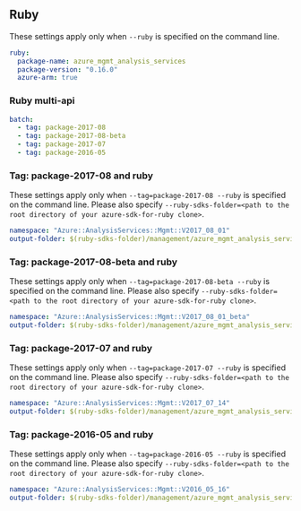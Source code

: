 ## Ruby

These settings apply only when `--ruby` is specified on the command line.

``` yaml $(ruby)
ruby:
  package-name: azure_mgmt_analysis_services
  package-version: "0.16.0"
  azure-arm: true
```

### Ruby multi-api

``` yaml $(ruby) && $(multiapi)
batch:
  - tag: package-2017-08
  - tag: package-2017-08-beta
  - tag: package-2017-07
  - tag: package-2016-05
```

### Tag: package-2017-08 and ruby

These settings apply only when `--tag=package-2017-08 --ruby` is specified on the command line.
Please also specify `--ruby-sdks-folder=<path to the root directory of your azure-sdk-for-ruby clone>`.

``` yaml $(tag) == 'package-2017-08' && $(ruby)
namespace: "Azure::AnalysisServices::Mgmt::V2017_08_01"
output-folder: $(ruby-sdks-folder)/management/azure_mgmt_analysis_services/lib
```

### Tag: package-2017-08-beta and ruby

These settings apply only when `--tag=package-2017-08-beta --ruby` is specified on the command line.
Please also specify `--ruby-sdks-folder=<path to the root directory of your azure-sdk-for-ruby clone>`.

``` yaml $(tag) == 'package-2017-08-beta' && $(ruby)
namespace: "Azure::AnalysisServices::Mgmt::V2017_08_01_beta"
output-folder: $(ruby-sdks-folder)/management/azure_mgmt_analysis_services/lib
```

### Tag: package-2017-07 and ruby

These settings apply only when `--tag=package-2017-07 --ruby` is specified on the command line.
Please also specify `--ruby-sdks-folder=<path to the root directory of your azure-sdk-for-ruby clone>`.

``` yaml $(tag) == 'package-2017-07' && $(ruby)
namespace: "Azure::AnalysisServices::Mgmt::V2017_07_14"
output-folder: $(ruby-sdks-folder)/management/azure_mgmt_analysis_services/lib
```

### Tag: package-2016-05 and ruby

These settings apply only when `--tag=package-2016-05 --ruby` is specified on the command line.
Please also specify `--ruby-sdks-folder=<path to the root directory of your azure-sdk-for-ruby clone>`.

``` yaml $(tag) == 'package-2016-05' && $(ruby)
namespace: "Azure::AnalysisServices::Mgmt::V2016_05_16"
output-folder: $(ruby-sdks-folder)/management/azure_mgmt_analysis_services/lib
```
